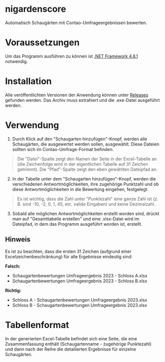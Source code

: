 # nigardenscore
Automatisch Schaugärten mit Contao-Umfrageergebnissen bewerten.

# Voraussetzungen

Um das Programm ausführen zu können ist [.NET Framework 4.8.1](https://dotnet.microsoft.com/en-us/download/dotnet-framework/thank-you/net481-offline-installer) notwendig.

# Installation

Alle veröffentlichten Versionen der Anwendung können unter [Releases](https://github.com/nigjakob/nigardenscore/releases) gefunden werden. Das Archiv muss extrahiert und die .exe-Datei ausgeführt werden.

# Verwendung

1. Durch Klick auf den "Schaugarten hinzufügen"-Knopf, werden alle Schaugärten, die ausgewertet werden sollen, ausgewählt. Diese Dateien sollten sich im Contao-Umfrage-Format befinden.

> Die "Datei"-Spalte zeigt den Namen der Seite in der Excel-Tabelle an (die Zeichenfolge wird in der eigentlichen Tabelle auf 31 Zeichen getrimmt).
Die "Pfad"-Spalte zeigt den eben gewählten Dateipfad an.

2. In der Tabelle unter dem "Schaugarten hinzufügen"-Knopf, werden die verschiedenen Antwortmöglichkeiten, ihre zugehörige Punktzahl und ob diese Antwortmöglichkeiten in die Bewertung eingehen, festgelegt.

> Es ist wichtig, dass die Zahl unter "Punktezahl" eine ganze Zahl ist (z. B. sind -10, -2, 0, 1, 45, etc. valide Eingaben) und keine Dezimalzahl.

3. Sobald alle möglichen Antwortmöglichkeiten erstellt worden sind, drückt man auf "Gesamttabelle erstellen" und eine .xlsx-Datei wird im Dateipfad, in dem das Programm ausgeführt worden ist, erstellt.

## Hinweis

Es ist zu beachten, dass die ersten 31 Zeichen (aufgrund einer Excelzeichenbeschränkung) für alle Ergebnisse eindeutig sind:

**Falsch:**

* Schaugartenbewertungen Umfrageergebnis 2023 - Schloss A.xlsx
* Schaugartenbewertungen Umfrageergebnis 2023 - Schloss B.xlsx

**Richtig:**

* Schloss A - Schaugartenbewertungen Umfrageergebnis 2023.xlsx
* Schloss B - Schaugartenbewertungen Umfrageergebnis 2023.xlsx

# Tabellenformat

In der generierten Excel-Tabelle befindet sich eine Seite, die eine Zusammenfassung enthält (Schaugartenname - zugehörige Punktezahl) und dann nach der Reihe die detailierten Ergebnisse für einzelne Schaugärten.
